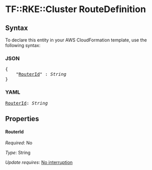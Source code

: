 # TF::RKE::Cluster RouteDefinition

## Syntax

To declare this entity in your AWS CloudFormation template, use the following syntax:

### JSON

<pre>
{
    "<a href="#routerid" title="RouterId">RouterId</a>" : <i>String</i>
}
</pre>

### YAML

<pre>
<a href="#routerid" title="RouterId">RouterId</a>: <i>String</i>
</pre>

## Properties

#### RouterId

_Required_: No

_Type_: String

_Update requires_: [No interruption](https://docs.aws.amazon.com/AWSCloudFormation/latest/UserGuide/using-cfn-updating-stacks-update-behaviors.html#update-no-interrupt)

